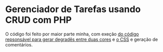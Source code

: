 # Gerenciador de Tarefas usando CRUD com PHP
O código foi feito por maior parte minha, com exeção [do código repsonsável para gerar degradês entre duas cores](https://github.com/Nyahstic2/TodoCRUD-PW3/blob/main/js/colorgradient-by-ai.js) e [o CSS](https://github.com/Nyahstic2/TodoCRUD-PW3/blob/main/css) e geração de comentários.
